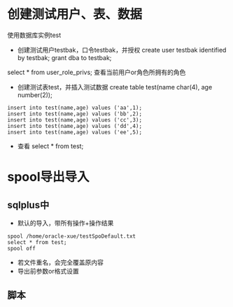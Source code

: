 # 创建测试用户、表、数据
使用数据库实例test

- 创建测试用户testbak，口令testbak，并授权
create user testbak identified by testbak;
grant dba to testbak;

select * from user_role_privs; 查看当前用户or角色所拥有的角色

- 创建测试表test，并插入测试数据
create table test(name char(4), age number(2));
```
insert into test(name,age) values ('aa',1);
insert into test(name,age) values ('bb',2);
insert into test(name,age) values ('cc',3);
insert into test(name,age) values ('dd',4);
insert into test(name,age) values ('ee',5);
```

- 查看 select * from test;

# spool导出导入
## sqlplus中
- 默认的导入，带所有操作+操作结果
```
spool /home/oracle-xue/testSpoDefault.txt
select * from test;
spool off
```
- 若文件重名，会完全覆盖原内容
- 导出前参数or格式设置

## 脚本

